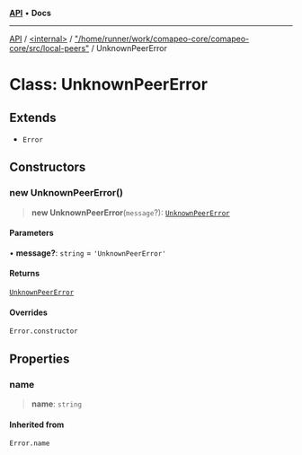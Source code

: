 [**API**](../../../../README.md) • **Docs**

***

[API](../../../../README.md) / [\<internal\>](../../../README.md) / ["/home/runner/work/comapeo-core/comapeo-core/src/local-peers"](../README.md) / UnknownPeerError

# Class: UnknownPeerError

## Extends

- `Error`

## Constructors

### new UnknownPeerError()

> **new UnknownPeerError**(`message`?): [`UnknownPeerError`](UnknownPeerError.md)

#### Parameters

• **message?**: `string` = `'UnknownPeerError'`

#### Returns

[`UnknownPeerError`](UnknownPeerError.md)

#### Overrides

`Error.constructor`

## Properties

### name

> **name**: `string`

#### Inherited from

`Error.name`
